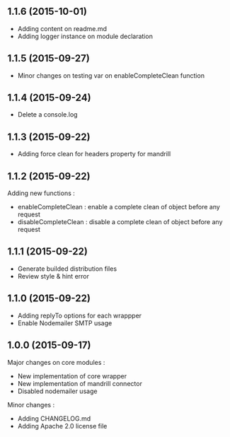 ## 1.1.6 (2015-10-01)

- Adding content on readme.md
- Adding logger instance on module declaration

## 1.1.5 (2015-09-27)

- Minor changes on testing var on enableCompleteClean function

## 1.1.4 (2015-09-24)

- Delete a console.log

## 1.1.3 (2015-09-22)

- Adding force clean for headers property for mandrill

## 1.1.2 (2015-09-22)

Adding new functions :

- enableCompleteClean : enable a complete clean of object before any request
- disableCompleteClean : disable a complete clean of object before any request

## 1.1.1 (2015-09-22)

- Generate builded distribution files
- Review style & hint error

## 1.1.0 (2015-09-22)

- Adding replyTo options for each wrappper
- Enable Nodemailer SMTP usage

## 1.0.0 (2015-09-17)

Major changes on core modules :

- New implementation of core wrapper
- New implementation of mandrill connector
- Disabled nodemailer usage

Minor changes : 

- Adding CHANGELOG.md
- Adding Apache 2.0 license file

